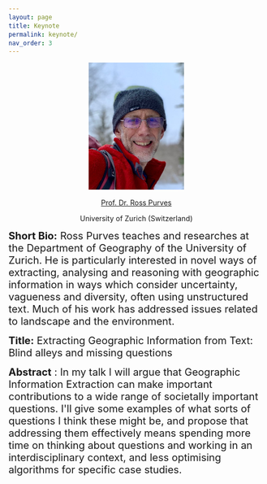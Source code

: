 ```yaml
---
layout: page
title: Keynote
permalink: keynote/
nav_order: 3
---
```


<p align="center">
<a>
 <img src="figure/ross_lbs.png"   height="250" ></a>
</p>

 <p align="center">
<a href="https://www.geo.uzh.ch/~rsp/">
 Prof. Dr. Ross Purves </a>
</p>
  
 <p align="center">
 University of Zurich (Switzerland) 
</p>



<span style="font-size:20px;"> <strong> Short Bio:</strong>   Ross Purves teaches and researches at the Department of Geography of the University of Zurich. He is particularly interested in novel ways of extracting, analysing and reasoning with geographic information in ways which consider uncertainty, vagueness and diversity, often using unstructured text. Much of his work has addressed issues related to landscape and the environment. 

<span style="font-size:20px;"> <strong> Title:</strong> Extracting Geographic Information from Text: Blind alleys and missing questions

<span style="font-size:20px;"> <strong> Abstract</strong> : In my talk I will argue that Geographic Information Extraction can make important contributions to a wide range of societally important questions. I'll give some examples of what sorts of questions I think these might be, and propose that addressing them effectively means spending more time on thinking about questions and working in an interdisciplinary context, and less optimising algorithms for specific case studies.
